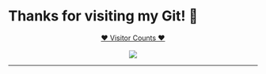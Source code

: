 # Thanks for visiting my Git! 👋
<a target="blank" href="https://profile-counter.glitch.me/rockstar-0000/count.svg"><p align="center">❤ Visitor Counts ❤<br><br> <img src="https://profile-counter.glitch.me/rockstar-0000/count.svg" /></a>

---
<!-- 
**rockstar-0000/rockstar-0000** is a ✨ _special_ ✨ repository because its `README.md` (this file) appears on your GitHub profile.
## Welcome

![rockstar-0000's github stats](https://github-readme-stats.vercel.app/api?username=rockstar-0000&hide=prs&text_color=586069&layout=compact&hide_border=true&show_icons=true&theme=tokyonight)
![rockstar-0000's github langs](https://github-readme-stats.vercel.app/api/top-langs/?username=rockstar-0000&text_color=586069&layout=compact&hide_border=true&title_color=0366d6&count_private=true&include_all_commits=true&theme=tokyonight&show_icons=true) -->

<!-- ## About me
Here are some ideas to get you started:
- 🌱 I’m a Full stack developer with a Bachelor's degree in Computer Science. </br>
- 👨‍💻  I am passionate about Blockchain Development include Solidity and Front-End & I enjoy learning new things. </br>
- 🔭 I’m currently working on ...
- 🌱 I’m currently learning ...
- 👯 I’m looking to collaborate on ...
- 🤔 I’m looking for help with ...
- 💬 Ask me about ...
- 📫 How to reach me: ...
- 😄 Pronouns: ...
- ⚡ Fun fact: ... -->

